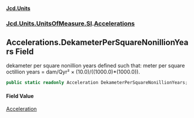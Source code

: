 #### [Jcd.Units](index.md 'index')
### [Jcd.Units.UnitsOfMeasure.SI](Jcd.Units.UnitsOfMeasure.SI.md 'Jcd.Units.UnitsOfMeasure.SI').[Accelerations](Accelerations.md 'Jcd.Units.UnitsOfMeasure.SI.Accelerations')

## Accelerations.DekameterPerSquareNonillionYears Field

dekameter per square nonillion years defined such that: meter per square octillion years = dam/Qyr² ×
(10.0)/((1000.0)*(1000.0)).

```csharp
public static readonly Acceleration DekameterPerSquareNonillionYears;
```

#### Field Value
[Acceleration](Acceleration.md 'Jcd.Units.UnitTypes.Acceleration')